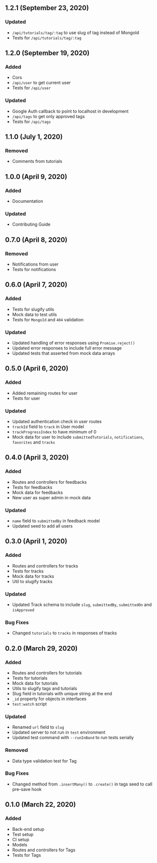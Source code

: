 ## 1.2.1 (September 23, 2020)

### Updated

-   `/api/tutorials/tag/:tag` to use slug of tag instead of MongoId
-   Tests for `/api/tutorials/tag/:tag`

## 1.2.0 (September 19, 2020)

### Added

-   Cors
-   `/api/user` to get current user
-   Tests for `/api/user`

### Updated

-   Google Auth callback to point to localhost in development
-   `/api/tags` to get only approved tags
-   Tests for `/api/tags`

## 1.1.0 (July 1, 2020)

### Removed

-   Comments from tutorials

## 1.0.0 (April 9, 2020)

### Added

-   Documentation

### Updated

-   Contributing Guide

## 0.7.0 (April 8, 2020)

### Removed

-   Notifications from user
-   Tests for notifications

## 0.6.0 (April 7, 2020)

### Added

-   Tests for slugify utils
-   Mock data to test utils
-   Tests for `MongoId` and `404` validation

### Updated

-   Updated handling of error responses using `Promise.reject()`
-   Updated error responses to include full error message
-   Updated tests that asserted from mock data arrays

## 0.5.0 (April 6, 2020)

### Added

-   Added remaining routes for user
-   Tests for user

### Updated

-   Updated authentication check in user routes
-   `trackId` field to `track` in User model
-   `trackProgressIndex` to have minimum of 0
-   Mock data for user to include `submittedTutorials`, `notifications`, `favorites` and `tracks`

## 0.4.0 (April 3, 2020)

### Added

-   Routes and controllers for feedbacks
-   Tests for feedbacks
-   Mock data for feedbacks
-   New user as super admin in mock data

### Updated

-   `name` field to `submittedBy` in feedback model
-   Updated seed to add all users

## 0.3.0 (April 1, 2020)

### Added

-   Routes and controllers for tracks
-   Tests for tracks
-   Mock data for tracks
-   Util to slugify tracks

### Updated

-   Updated Track schema to include `slug`, `submittedBy`, `submittedOn` and `isApproved`

### Bug Fixes

-   Changed `tutorials` to `tracks` in responses of tracks

## 0.2.0 (March 29, 2020)

### Added

-   Routes and controllers for tutorials
-   Tests for tutorials
-   Mock data for tutorials
-   Utils to slugify tags and tutorials
-   Slug field in tutorials with unique string at the end
-   `_id` property for objects in interfaces
-   `test:watch` script

### Updated

-   Renamed `url` field to `slug`
-   Updated server to not run in `test` environment
-   Updated test command with `--runInBand` to run tests serially

### Removed

-   Data type validation test for Tag

### Bug Fixes

-   Changed method from `.insertMany()` to `.create()` in tags seed to call pre-save hook

## 0.1.0 (March 22, 2020)

### Added

-   Back-end setup
-   Test setup
-   CI setup
-   Models
-   Routes and controllers for Tags
-   Tests for Tags
